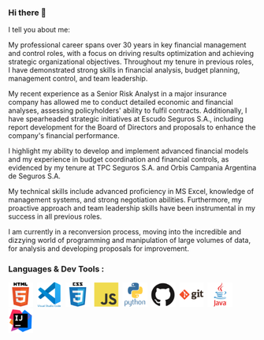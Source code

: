 ### Hi there 👋
I tell you about me:

My professional career spans over 30 years in key financial management and control roles, with a focus on driving results optimization and achieving strategic organizational objectives. Throughout my tenure in previous roles, I have demonstrated strong skills in financial analysis, budget planning, management control, and team leadership.

My recent experience as a Senior Risk Analyst in a major insurance company has allowed me to conduct detailed economic and financial analyses, assessing policyholders' ability to fulfil contracts. Additionally, I have spearheaded strategic initiatives at Escudo Seguros S.A., including report development for the Board of Directors and proposals to enhance the company's financial performance.

I highlight my ability to develop and implement advanced financial models and my experience in budget coordination and financial controls, as evidenced by my tenure at TPC Seguros S.A. and Orbis Campania Argentina de Seguros S.A.

My technical skills include advanced proficiency in MS Excel, knowledge of management systems, and strong negotiation abilities. Furthermore, my proactive approach and team leadership skills have been instrumental in my success in all previous roles.

I am currently in a reconversion process, moving into the incredible and dizzying world of programming and manipulation of large volumes of data, for analysis and developing proposals for improvement.


### Languages & Dev Tools : 

<div>
  <img src="https://github.com/devicons/devicon/blob/master/icons/html5/html5-original-wordmark.svg" title="HTML 5" alt="HTML 5" width="50" heidth="50"/>&nbsp;
  <img src="https://github.com/devicons/devicon/blob/master/icons/vscode/vscode-original-wordmark.svg" title="VSC" alt="VSC" width="50" heidth="50"/>&nbsp;
  <img src="https://github.com/devicons/devicon/blob/master/icons/css3/css3-original-wordmark.svg" title="CSS" alt="CSS" width="50" heidth="50"/>&nbsp;
  <img src="https://github.com/devicons/devicon/blob/master/icons/javascript/javascript-original.svg" title="JS" alt="JS" width="50" heidth="50"/>&nbsp;
  <img src="https://github.com/devicons/devicon/blob/master/icons/python/python-original-wordmark.svg" title="Python" alt="Python" width="50" heidth="50"/>&nbsp;
  <img src="https://github.com/devicons/devicon/blob/master/icons/github/github-original.svg" title="GitHub" alt="GitHub" width="50" heidth="50"/>&nbsp;
  <img src="https://github.com/devicons/devicon/blob/master/icons/git/git-original-wordmark.svg" title="Git" alt="Git" width="50" heidth="50"/>&nbsp;
  <img src="https://github.com/devicons/devicon/blob/master/icons/java/java-original-wordmark.svg" title="Java" alt="Java" width="50" heidth="50"/>&nbsp;
  <img src="https://github.com/devicons/devicon/blob/master/icons/intellij/intellij-original.svg" title="Intellij" alt="Intellij" width="50" heidth="50"/>&nbsp;
</div>
